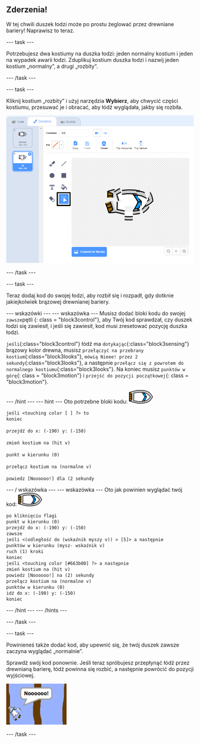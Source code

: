 ## Zderzenia!

W tej chwili duszek łodzi może po prostu żeglować przez drewniane bariery! Naprawisz to teraz.

\--- task \---

Potrzebujesz dwa kostiumy na duszka łodzi: jeden normalny kostium i jeden na wypadek awarii łodzi. Zduplikuj kostium duszka łodzi i nazwij jeden kostium „normalny”, a drugi „rozbity”.

\--- /task \---

\--- task \---

Kliknij kostium „rozbity” i użyj narzędzia **Wybierz**, aby chwycić części kostiumu, przesuwać je i obracać, aby łódź wyglądała, jakby się rozbiła.

![zrzut ekranu](images/boat-hit-costume-annotated.png)

\--- /task \---

\--- task \---

Teraz dodaj kod do swojej łodzi, aby rozbił się i rozpadł, gdy dotknie jakiejkolwiek brązowej drewnianej bariery.

\--- wskazówki \--- \--- wskazówka \--- Musisz dodać bloki kodu do swojej `zawsze`pętli {: class = "block3control"}, aby Twój kod sprawdzał, czy duszek łodzi się zawiesił, i jeśli się zawiesił, kod musi zresetować pozycję duszka łodzi.

`jeśli`{:class="block3control"} łódź ma `dotykając`{:class="block3sensing"} brązowy kolor drewna, musisz `przełączyć na przebrany kostium`{:class="block3looks"}, `mówią Nieee! przez 2 sekundy`{:class="block3looks"}, a następnie `przełącz się z powrotem do normalnego kostiumu`{:class="block3looks"}. Na koniec musisz `punktów w górę`{: class = "block3motion"} i `przejść do pozycji początkowej`{: class = "block3motion"}.

\--- /hint \--- \--- hint \--- Oto potrzebne bloki kodu: ![duszek łodzi](images/boat_resize.png)

```blocks3
jeśli <touching color [ ] ?> to
koniec

przejdź do x: (-190) y: (-150)

zmień kostium na (hit v)

punkt w kierunku (0)

przełącz kostium na (normalne v)

powiedz [Noooooo!] dla (2 sekundy
```

\--- / wskazówka \--- \--- wskazówka \--- Oto jak powinien wyglądać twój kod: ![duszek łodzi](images/boat_resize.png)

```blocks3
po kliknięciu flagi
punkt w kierunku (0)
przejdź do x: (-190) y: (-150)
zawsze
jeśli <(odległość do (wskaźnik myszy v)) > [5]> a następnie
punktów w kierunku (mysz- wskaźnik v)
ruch (1) kroki
koniec
jeśli <touching color [#663b00] ?> a następnie
zmień kostium na (hit v)
powiedz [Noooooo!] na (2) sekundy
przełącz kostium na (normalne v)
punktów w kierunku (0)
idź do x: (-190) y: (-150)
koniec
```

\--- /hint \--- \--- /hints \---

\--- /task \---

\--- task \---

Powinieneś także dodać kod, aby upewnić się, że twój duszek zawsze zaczyna wyglądać „normalnie”.

Sprawdź swój kod ponownie. Jeśli teraz spróbujesz przepłynąć łódź przez drewnianą barierę, łódź powinna się rozbić, a następnie powrócić do pozycji wyjściowej.

![zrzut ekranu](images/boat-crash.png)

\--- /task \---